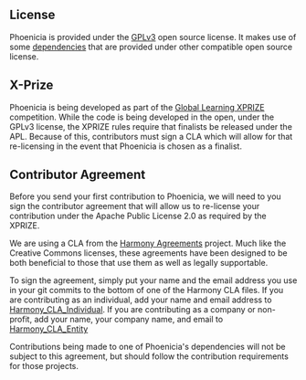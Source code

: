 ## License

Phoenicia is provided under the [GPLv3](../COPYING) open source license. It makes use of some [dependencies](../README.md#dependencies) that are provided under other compatible open source license.

## X-Prize

Phoenicia is being developed as part of the [Global Learning XPRIZE](http://learning.xprize.org/) competition. While the code is being developed in the open, under the GPLv3 license, the XPRIZE rules require that finalists be released under the APL. Because of this, contributors must sign a CLA which will allow for that re-licensing in the event that Phoenicia is chosen as a finalist.


## Contributor Agreement

Before you send your first contribution to Phoenicia, we will need to you sign the contributor agreement that will allow us to re-license your contribution under the Apache Public License 2.0 as required by the XPRIZE.

We are using a CLA from the [Harmony Agreements](http://www.harmonyagreements.org/about.html) project. Much like the Creative Commons licenses, these agreements have been designed to be both beneficial to those that use them as well as legally supportable.

To sign the agreement, simply put your name and the email address you use in your git commits to the bottom of one of the Harmony CLA files. If you are contributing as an individual, add your name and email address to [Harmony_CLA_Individual](Harmony_CLA_Individual.md). If you are contributing as a company or non-profit, add your name, your company name, and email to [Harmony_CLA_Entity](Harmony_CLA_Entity.md)

Contributions being made to one of Phoenicia's dependencies will not be subject to this agreement, but should follow the contribution requirements for those projects.
